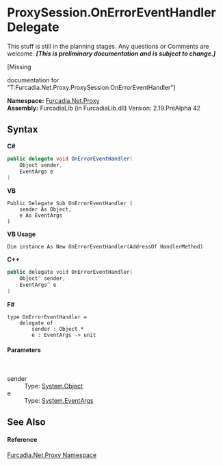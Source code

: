 # ProxySession.OnErrorEventHandler Delegate
This stuff is still in the planning stages. Any questions or Comments are welcome. _**\[This is preliminary documentation and is subject to change.\]**_

\[Missing <summary> documentation for "T:Furcadia.Net.Proxy.ProxySession.OnErrorEventHandler"\]

**Namespace:**&nbsp;<a href="N_Furcadia_Net_Proxy">Furcadia.Net.Proxy</a><br />**Assembly:**&nbsp;FurcadiaLib (in FurcadiaLib.dll) Version: 2.19.PreAlpha 42

## Syntax

**C#**<br />
``` C#
public delegate void OnErrorEventHandler(
	Object sender,
	EventArgs e
)
```

**VB**<br />
``` VB
Public Delegate Sub OnErrorEventHandler ( 
	sender As Object,
	e As EventArgs
)
```

**VB Usage**<br />
``` VB Usage
Dim instance As New OnErrorEventHandler(AddressOf HandlerMethod)
```

**C++**<br />
``` C++
public delegate void OnErrorEventHandler(
	Object^ sender, 
	EventArgs^ e
)
```

**F#**<br />
``` F#
type OnErrorEventHandler = 
    delegate of 
        sender : Object * 
        e : EventArgs -> unit
```


#### Parameters
&nbsp;<dl><dt>sender</dt><dd>Type: <a href="http://msdn2.microsoft.com/en-us/library/e5kfa45b" target="_blank">System.Object</a><br /></dd><dt>e</dt><dd>Type: <a href="http://msdn2.microsoft.com/en-us/library/118wxtk3" target="_blank">System.EventArgs</a><br /></dd></dl>

## See Also


#### Reference
<a href="N_Furcadia_Net_Proxy">Furcadia.Net.Proxy Namespace</a><br />